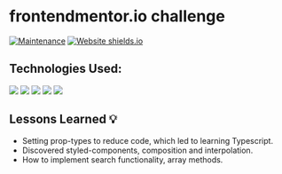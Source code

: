 # frontendmentor.io challenge

[![Maintenance](https://img.shields.io/badge/Maintained%3F-no-red.svg)](https://bitbucket.org/lbesson/ansi-colors)
[![Website shields.io](https://img.shields.io/website-up-down-green-red/http/shields.io.svg)](http://shields.io/)

## Technologies Used:

<img src="https://img.shields.io/badge/Netlify-00C7B7?style=for-the-badge&logo=netlify&logoColor=white" /> 
<img src="https://img.shields.io/badge/React-20232A?style=for-the-badge&logo=react&logoColor=61DAFB" /> 
<img src="https://img.shields.io/badge/styled--components-DB7093?style=for-the-badge&logo=styled-components&logoColor=white" />
<img src="https://img.shields.io/badge/React_Router-CA4245?style=for-the-badge&logo=react-router&logoColor=white" />
<img src="https://img.shields.io/badge/JavaScript-F7DF1E?style=for-the-badge&logo=javascript&logoColor=black" />

## Lessons Learned 💡

- Setting prop-types to reduce code, which led to learning Typescript.
- Discovered styled-components, composition and interpolation.
- How to implement search functionality, array methods.
